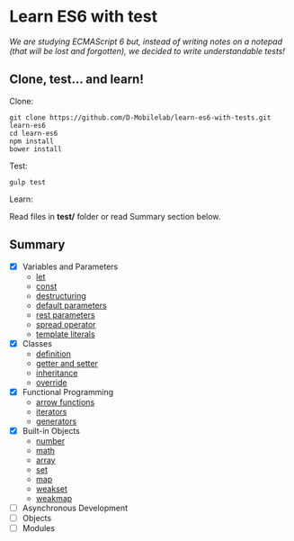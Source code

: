 # Learn ES6 with test

*We are studying ECMAScript 6 but, instead of writing notes on a notepad (that will be lost and forgotten), we decided to write understandable tests!*

## Clone, test... and learn! 

Clone:

	git clone https://github.com/D-Mobilelab/learn-es6-with-tests.git learn-es6
	cd learn-es6
	npm install
	bower install

Test:

	gulp test
	
Learn:

Read files in **test/** folder or read Summary section below.
	
## Summary	
	
+ [X] Variables and Parameters
  - [let](../master/test/variables_parameters/let.js)
  - [const](../master/test/variables_parameters/const.js)
  - [destructuring](../master/test/variables_parameters/destructuring.js)
  - [default parameters](../master/test/variables_parameters/default_parameters.js)
  - [rest parameters](../master/test/variables_parameters/rest_parameters.js)
  - [spread operator](../master/test/variables_parameters/spread_operator.js)
  - [template literals](../master/test/variables_parameters/template_literals.js)
+ [X] Classes
  - [definition](../master/test/classes/definition.js)
  - [getter and setter](../master/test/classes/getter_setter.js)
  - [inheritance](../master/test/classes/inheritance.js)
  - [override](../master/test/classes/override.js)
+ [X] Functional Programming
  - [arrow functions](../master/test/functional_programming/arrow_functions.js)
  - [iterators](../master/test/functional_programming/iterators.js)
  - [generators](../master/test/functional_programming/generators.js)
+ [X] Built-in Objects
  - [number](../master/test/builtin_objects/number.js)
  - [math](../master/test/builtin_objects/math.js)
  - [array](../master/test/builtin_objects/array.js)
  - [set](../master/test/builtin_objects/set.js)
  - [map](../master/test/builtin_objects/map.js)
  - [weakset](../master/test/builtin_objects/weakset.js)
  - [weakmap](../master/test/builtin_objects/weakmap.js)
+ [ ] Asynchronous Development
+ [ ] Objects
+ [ ] Modules
